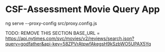 # CSF-Assessment Movie Query App

ng serve --proxy-config src/proxy.config.js



TODO: REMOVE THIS SECTION
BASE_URL = https://api.nytimes.com/svc/movies/v2/reviews/search.json?query=godfather&api-key=58ZPVrAtpwfAkegsH9kSzbWO5UPAX5Yq